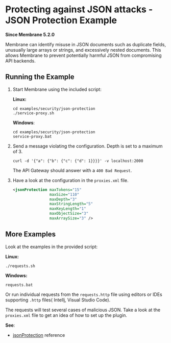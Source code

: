 # Protecting against JSON attacks - JSON Protection Example

**Since Membrane 5.2.0**

Membrane can identify misuse in JSON documents such as duplicate fields, unusually large arrays or strings, and excessively nested documents. This allows Membrane to prevent potentially harmful JSON from compromising API backends.

## Running the Example

1. Start Membrane using the included script: 
 
    **Linux:**
    ```shell
    cd examples/security/json-protection
    ./service-proxy.sh
    ```

    **Windows**:
    ```shell
    cd examples/security/json-protection
    service-proxy.bat
    ```

2. Send a message violating the configuration. Depth is set to a maximum of 3.

    ```shell
    curl -d '{"a": {"b": {"c": {"d": 1}}}}' -v localhost:2000
    ```

    The API Gateway should answer with a `400 Bad Request`.

3. Have a look at the configuration in the `proxies.xml` file.

    ```xml
    <jsonProtection maxTokens="15" 
                    maxSize="110" 
                    maxDepth="3"
                    maxStringLength="5"
                    maxKeyLength="1"
                    maxObjectSize="3"
                    maxArraySize="3" />
    ```

## More Examples

Look at the examples in the provided script:

**Linux:**
```shell
./requests.sh
```

**Windows:**
```batch
requests.bat
```

Or run individual requests from the `requests.http` file using editors or IDEs supporting `.http` files( Intellj, Visual Studio Code).


The requests will test several cases of malicious JSON. Take a look at the `proxies.xml` file to get an idea of how to set up the plugin.  

**See**:  
* [jsonProtection](https://membrane-soa.org/api-gateway-doc/current/configuration/reference/jsonProtection.htm) reference
